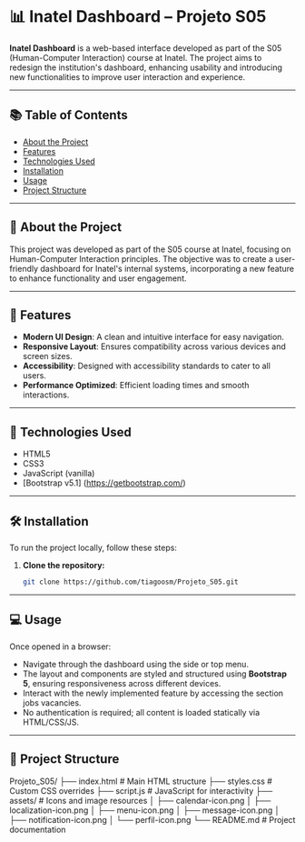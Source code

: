 # 📊 Inatel Dashboard – Projeto S05


**Inatel Dashboard** is a web-based interface developed as part of the S05 (Human-Computer Interaction) course at Inatel. The project aims to redesign the institution's dashboard, enhancing usability and introducing new functionalities to improve user interaction and experience.

---

## 📚 Table of Contents

- [About the Project](#about-the-project)
- [Features](#features)
- [Technologies Used](#technologies-used)
- [Installation](#installation)
- [Usage](#usage)
- [Project Structure](#project-structure)

---

## 🧠 About the Project

This project was developed as part of the S05 course at Inatel, focusing on Human-Computer Interaction principles. The objective was to create a user-friendly dashboard for Inatel's internal systems, incorporating a new feature to enhance functionality and user engagement.

---

## 🚀 Features

- **Modern UI Design**: A clean and intuitive interface for easy navigation.
- **Responsive Layout**: Ensures compatibility across various devices and screen sizes.
- **Accessibility**: Designed with accessibility standards to cater to all users.
- **Performance Optimized**: Efficient loading times and smooth interactions.

---

## 🧰 Technologies Used

- HTML5
- CSS3
- JavaScript (vanilla)
- [Bootstrap v5.1] (https://getbootstrap.com/)

---

## 🛠️ Installation

To run the project locally, follow these steps:

1. **Clone the repository:**

   ```bash
   git clone https://github.com/tiagoosm/Projeto_S05.git

---

## 💻 Usage

Once opened in a browser:

- Navigate through the dashboard using the side or top menu.
- The layout and components are styled and structured using **Bootstrap 5**, ensuring responsiveness across different devices.
- Interact with the newly implemented feature by accessing the section jobs vacancies.
- No authentication is required; all content is loaded statically via HTML/CSS/JS.

---

## 📁 Project Structure

Projeto_S05/
├── index.html             # Main HTML structure
├── styles.css             # Custom CSS overrides
├── script.js              # JavaScript for interactivity
├── assets/                # Icons and image resources
│   ├── calendar-icon.png
│   ├── localization-icon.png
│   ├── menu-icon.png
│   ├── message-icon.png
│   ├── notification-icon.png
│   └── perfil-icon.png
└── README.md              # Project documentation
